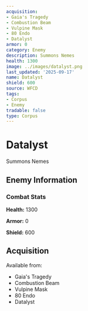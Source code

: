 ```yaml
---
acquisition:
- Gaia's Tragedy
- Combustion Beam
- Vulpine Mask
- 80 Endo
- Datalyst
armor: 0
category: Enemy
description: Summons Nemes
health: 1300
image: ../images/datalyst.png
last_updated: '2025-09-17'
name: Datalyst
shield: 600
source: WFCD
tags:
- Corpus
- Enemy
tradable: false
type: Corpus
---
```


# Datalyst

Summons Nemes

## Enemy Information

### Combat Stats

**Health:** 1300

**Armor:** 0

**Shield:** 600

## Acquisition

Available from:
- Gaia's Tragedy
- Combustion Beam
- Vulpine Mask
- 80 Endo
- Datalyst

